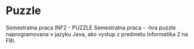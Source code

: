 # Puzzle
Semestralna praca INF2 - PUZZLE
Semestralna praca - -hra puzzle naprogramovana v jazyku Java, ako vystup z predmetu Informatika 2 na FRI.
